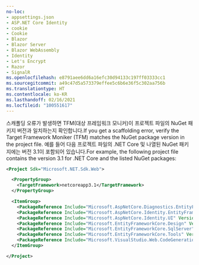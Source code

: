 ```yaml
---
no-loc:
- appsettings.json
- ASP.NET Core Identity
- cookie
- Cookie
- Blazor
- Blazor Server
- Blazor WebAssembly
- Identity
- Let's Encrypt
- Razor
- SignalR
ms.openlocfilehash: e8791aee6dd6a16efc30d94133c197ff03333cc1
ms.sourcegitcommit: a49c47d5a573379effee5c6b6e36f5c302aa756b
ms.translationtype: HT
ms.contentlocale: ko-KR
ms.lasthandoff: 02/16/2021
ms.locfileid: "100551617"
---
```

<span data-ttu-id="318a5-101">스캐폴딩 오류가 발생하면 TFM(대상 프레임워크 모니커)이 프로젝트 파일의 NuGet 패키지 버전과 일치하는지 확인합니다.</span><span class="sxs-lookup"><span data-stu-id="318a5-101">If you get a scaffolding error, verify the Target Framework Moniker (TFM) matches the NuGet package version in the project file.</span></span> <span data-ttu-id="318a5-102">예를 들어 다음 프로젝트 파일의 .NET Core 및 나열된 NuGet 패키지에는 버전 3.1이 포함되어 있습니다.</span><span class="sxs-lookup"><span data-stu-id="318a5-102">For example, the following project file contains the version 3.1 for .NET Core and the listed NuGet packages:</span></span>

```xml
<Project Sdk="Microsoft.NET.Sdk.Web">

  <PropertyGroup>
    <TargetFramework>netcoreapp3.1</TargetFramework>
  </PropertyGroup>

  <ItemGroup>
    <PackageReference Include="Microsoft.AspNetCore.Diagnostics.EntityFrameworkCore" Version="3.1.0" />
    <PackageReference Include="Microsoft.AspNetCore.Identity.EntityFrameworkCore" Version="3.1.0" />
    <PackageReference Include="Microsoft.AspNetCore.Identity.UI" Version="3.1.0" />
    <PackageReference Include="Microsoft.EntityFrameworkCore.Design" Version="3.1.0" />
    <PackageReference Include="Microsoft.EntityFrameworkCore.SqlServer" Version="3.1.0" />
    <PackageReference Include="Microsoft.EntityFrameworkCore.Tools" Version="3.1.0" />
    <PackageReference Include="Microsoft.VisualStudio.Web.CodeGeneration.Design" Version="3.1.0" />
  </ItemGroup>

</Project>
```
